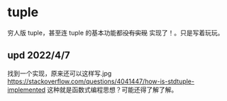 # tuple
穷人版 tuple，甚至连 tuple 的基本功能都~~没有实现~~ 实现了！。只是写着玩玩。

## upd 2022/4/7
找到一个实现，原来还可以这样写.jpg
https://stackoverflow.com/questions/4041447/how-is-stdtuple-implemented
这种就是函数式编程思想？可能还得了解了解。
